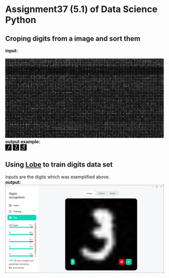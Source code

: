 # Assignment37 (5.1) of Data Science Python
## Croping digits from a image and sort them
**input:**<br>
<br>
![digits image](https://github.com/Mahdi1Taheri/PyL_data_science/blob/main/Assignment37/input/digits.jpg)<br>
**output example:**<br>
![output digits](https://github.com/Mahdi1Taheri/PyL_data_science/blob/main/Assignment37/output/num_1/digit1_13.jpg)
![output digits](https://github.com/Mahdi1Taheri/PyL_data_science/blob/main/Assignment37/output/num_2/digit2_106.jpg)
![output digits](https://github.com/Mahdi1Taheri/PyL_data_science/blob/main/Assignment37/output/num_3/digit3_105.jpg)

## Using [Lobe](https://www.lobe.ai/) to train digits data set
inputs are the digits which was exemplified above.<br>
**output:**<br>
![lobe output](https://github.com/Mahdi1Taheri/PyL_data_science/blob/main/Assignment37/output/lobe_output.png)
